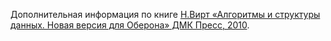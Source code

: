 Дополнительная информация по книге
[Н.Вирт «Алгоритмы и структуры данных. Новая версия для Оберона» ДМК Пресс, 2010](http://www.inr.ac.ru/~info21/ADru/welcome.html).


